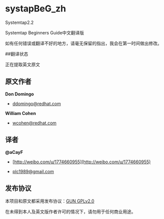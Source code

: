 systapBeG_zh
============

Systemtap2.2

Systemtap Beginners Guide中文翻译版

如有任何错误或翻译不好的地方，请毫无保留的指出，我会在第一时间做出修改。

##翻译状态

正在提取英文原文

## 原文作者

**Don Domingo**

+ [ddomingo@redhat.com](ddomingo@redhat.com)

**William Cohen**

+ [wcohen@redhat.com](wcohen@redhat.com)

## 译者

**@aCayF**

+ [http://weibo.com/u/1774660955](http://weibo.com/u/1774660955)

+ [plc1989@gmail.com](plc1989@gmail.com)

## 发布协议

本项目和原文都采用发布协议：[GUN GPLv2.0](http://www.gnu.org/licenses/gpl-2.0.txt)

在未得到本人及英文版作者许可的情况下，请勿用于任何商业用途。
